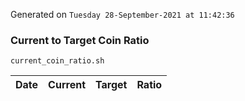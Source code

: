 Generated on `Tuesday 28-September-2021 at 11:42:36`

### Current to Target Coin Ratio
`current_coin_ratio.sh`

Date|Current|Target|Ratio
---|---|---|---
